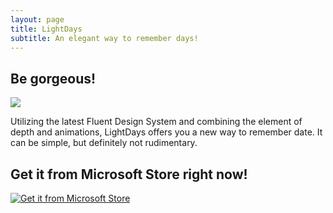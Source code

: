 ```yaml
---
layout: page
title: LightDays
subtitle: An elegant way to remember days!
---
```

## Be gorgeous!
![](https://rawgit.com/totoroyyb/totoroyyb.github.io/master/pic/lightdays/1.png)

Utilizing the latest Fluent Design System and combining the element of depth and animations, LightDays offers you a new way to remember date. It can be simple, but definitely not rudimentary.

## Get it from Microsoft Store right now!
[![Get it from Microsoft Store](https://assets.windowsphone.com/85864462-9c82-451e-9355-a3d5f874397a/English_get-it-from-MS_InvariantCulture_Default.png)](https://www.microsoft.com/store/apps/9PDG5JKBNPP3)